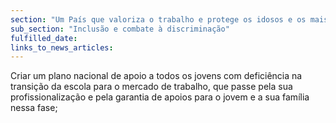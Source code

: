 ```yaml
---
section: "Um País que valoriza o trabalho e protege os idosos e os mais vulneráveis"
sub_section: "Inclusão e combate à discriminação"
fulfilled_date:
links_to_news_articles:
---
```


Criar um plano nacional de apoio a todos os jovens com deficiência na transição da escola para o mercado de trabalho, que passe pela sua profissionalização e pela garantia de apoios para o jovem e a sua família nessa fase;